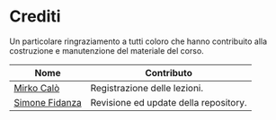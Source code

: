 # Crediti

Un particolare ringraziamento a tutti coloro che hanno contribuito alla costruzione e manutenzione del materiale del corso.

| Nome | Contributo |
| ---- | ---------- |
| [Mirko Calò](https://www.researchgate.net/profile/Mirko-Calo) | Registrazione delle lezioni. |
| [Simone Fidanza](https://github.com/sRavioli) | Revisione ed update della repository. |
